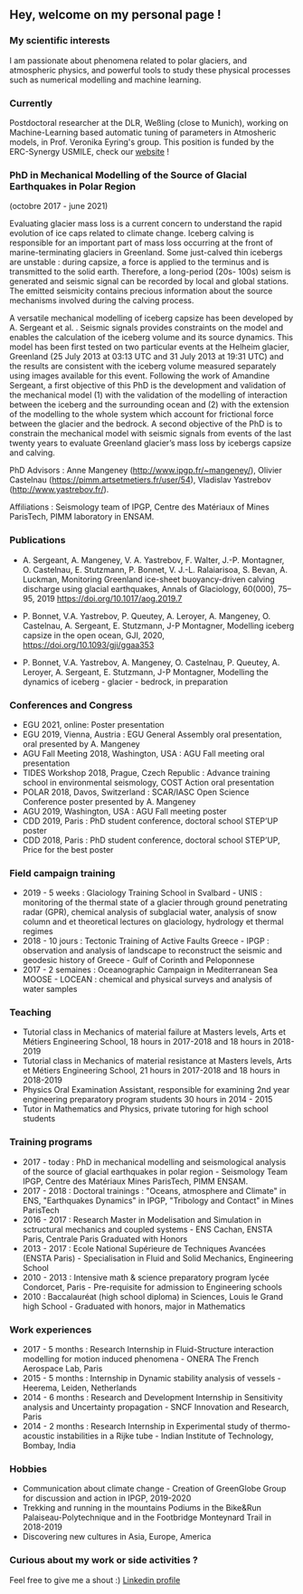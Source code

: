 ## Hey, welcome on my personal page !

### My scientific interests

I am passionate about phenomena related to polar glaciers, and atmospheric physics, and powerful tools to study these physical processes such as numerical modelling and machine learning.

### Currently

Postdoctoral researcher at the DLR, Weßling (close to Munich), working on Machine-Learning based automatic tuning of parameters in Atmosheric models, in Prof. Veronika Eyring's group. This position is funded by the ERC-Synergy USMILE, check our [website](https://www.usmile-erc.eu/dlr/) !  
   
### PhD in Mechanical Modelling of the Source of Glacial Earthquakes in Polar Region
(octobre 2017 - june 2021)

  Evaluating glacier mass loss is a current concern to understand the rapid evolution of ice caps related to climate change. 
  Iceberg calving is responsible for an important part of mass loss occurring at the front of marine-terminating glaciers in Greenland. 
  Some just-calved thin icebergs are unstable : during capsize, a force is applied to the terminus and is transmitted to the solid earth. 
  Therefore, a long-period (20s- 100s) seism is generated and seismic signal can be recorded by local and global stations. 
  The emitted seismicity contains precious information about the source mechanisms involved during the calving process.

A versatile mechanical modelling of iceberg capsize has been developed by A. Sergeant et al. . 
  Seismic signals provides constraints on the model and enables the calculation of the iceberg volume and its source dynamics. 
  This model has been first tested on two particular events at the Helheim glacier, Greenland (25 July 2013 at 03:13 UTC and 31 July 2013 at 19:31 UTC) 
  and the results are consistent with the iceberg volume measured separately using images available for this event. 
  Following the work of Amandine Sergeant, a first objective of this PhD is the development and validation of the mechanical model 
  (1) with the validation of the modelling of interaction between the iceberg and the surrounding ocean and 
  (2) with the extension of the modelling to the whole system which account for frictional force between the glacier and the bedrock. 
  A second objective of the PhD is to constrain the mechanical model with seismic signals from events of the last twenty years to evaluate 
  Greenland glacier’s mass loss by icebergs capsize and calving.

PhD Advisors : Anne Mangeney (http://www.ipgp.fr/~mangeney/), Olivier Castelnau (https://pimm.artsetmetiers.fr/user/54), 
  Vladislav Yastrebov (http://www.yastrebov.fr/).

Affiliations : Seismology team of IPGP, Centre des Matériaux of Mines ParisTech, PIMM laboratory in ENSAM.

  
### Publications

- A. Sergeant, A. Mangeney, V. A. Yastrebov, F. Walter, J.-P. Montagner, O. Castelnau, E. Stutzmann, P. Bonnet, V. J.-L. Ralaiarisoa, S. Bevan, A. Luckman, Monitoring Greenland ice-sheet buoyancy-driven calving discharge using glacial earthquakes, Annals of Glaciology, 60(000), 75–95, 2019 https://doi.org/10.1017/aog.2019.7

- P. Bonnet, V.A. Yastrebov, P. Queutey, A. Leroyer, A. Mangeney, O. Castelnau, A. Sergeant, E. Stutzmann, J-P Montagner, Modelling iceberg capsize in the open ocean, GJI, 2020, https://doi.org/10.1093/gji/ggaa353 

- P. Bonnet, V.A. Yastrebov, A. Mangeney, O. Castelnau, P. Queutey, A. Leroyer, A. Sergeant, E. Stutzmann, J-P Montagner, Modelling the dynamics of iceberg - glacier - bedrock, in preparation

### Conferences and Congress
 
- EGU 2021, online: Poster presentation
- EGU 2019, Vienna, Austria : EGU General Assembly oral presentation, oral presented by A. Mangeney
- AGU Fall Meeting 2018, Washington, USA : AGU Fall meeting oral presentation 
- TIDES Workshop 2018, Prague, Czech Republic : Advance training school in environmental seismology, COST Action oral presentation 
- POLAR 2018, Davos, Switzerland : SCAR/IASC Open Science Conference poster presented by A. Mangeney 
- AGU 2019, Washington, USA : AGU Fall meeting poster 
- CDD 2019, Paris : PhD student conference, doctoral school STEP’UP poster 
- CDD 2018, Paris : PhD student conference, doctoral school STEP’UP, Price for the best poster

### Field campaign training

- 2019 - 5 weeks : Glaciology Training School in Svalbard - UNIS : monitoring of the thermal state of a glacier through ground penetrating radar (GPR), chemical analysis of subglacial water, analysis of snow column and et theoretical lectures on glaciology, hydrology et thermal regimes 
- 2018 - 10 jours : Tectonic Training of Active Faults Greece - IPGP : observation and analysis of landscape to reconstruct the seismic and geodesic history of Greece - Gulf of Corinth and Peloponnese 
- 2017 - 2 semaines : Oceanographic Campaign in Mediterranean Sea MOOSE - LOCEAN : chemical and physical surveys and analysis of water samples

### Teaching

- Tutorial class in Mechanics of material failure at Masters levels, Arts et Métiers Engineering School, 18 hours in 2017-2018 and 18 hours in 2018-2019 
- Tutorial class in Mechanics of material resistance at Masters levels, Arts et Métiers Engineering School, 21 hours in 2017-2018 and 18 hours in 2018-2019 
- Physics Oral Examination Assistant, responsible for examining 2nd year engineering preparatory program students 30 hours in 2014 - 2015 
- Tutor in Mathematics and Physics, private tutoring for high school students

### Training programs

- 2017 - today : PhD in mechanical modelling and seismological analysis of the source of glacial earthquakes in polar region - Seismology Team IPGP, Centre des Matériaux Mines ParisTech, PIMM ENSAM. 
- 2017 - 2018 : Doctoral trainings : "Oceans, atmosphere and Climate" in ENS, "Earthquakes Dynamics" in IPGP, "Tribology and Contact" in Mines ParisTech 
- 2016 - 2017 : Research Master in Modelisation and Simulation in sctructural mechanics and coupled systems - ENS Cachan, ENSTA Paris, Centrale Paris Graduated with Honors 
- 2013 - 2017 : Ecole National Supérieure de Techniques Avancées (ENSTA Paris) - Specialisation in Fluid and Solid Mechanics, Engineering School 
- 2010 - 2013 : Intensive math & science preparatory program lycée Condorcet, Paris - Pre-requisite for admission to Engineering schools 
- 2010 : Baccalauréat (high school diploma) in Sciences, Louis le Grand high School - Graduated with honors, major in Mathematics

### Work experiences

- 2017 - 5 months : Research Internship in Fluid-Structure interaction modelling for motion induced phenomena - ONERA The French Aerospace Lab, Paris 
- 2015 - 5 months : Internship in Dynamic stability analysis of vessels - Heerema, Leiden, Netherlands 
- 2014 - 6 months : Research and Development Internship in Sensitivity analysis and Uncertainty propagation - SNCF Innovation and Research, Paris 
- 2014 - 2 months : Research Internship in Experimental study of thermo-acoustic instabilities in a Rijke tube - Indian Institute of Technology, Bombay, India

### Hobbies

- Communication about climate change - Creation of GreenGlobe Group for discussion and action in IPGP, 2019-2020 
- Trekking and running in the mountains Podiums in the Bike&Run Palaiseau-Polytechnique and in the Footbridge Monteynard Trail in 2018-2019 
- Discovering new cultures in Asia, Europe, America

### Curious about my work or side activities ? 
Feel free to give me a shout :) [Linkedin profile](https://www.linkedin.com/in/pauline-bonnet-326b7084/)
